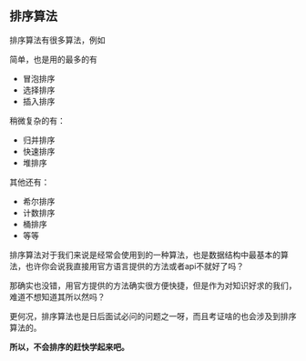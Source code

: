## 排序算法

排序算法有很多算法，例如

简单，也是用的最多的有
- 冒泡排序
- 选择排序
- 插入排序

稍微复杂的有：
- 归并排序
- 快速排序
- 堆排序

其他还有：
- 希尔排序
- 计数排序
- 桶排序
- 等等

排序算法对于我们来说是经常会使用到的一种算法，也是数据结构中最基本的算法，也许你会说我直接用官方语言提供的方法或者api不就好了吗？

那确实也没错，用官方提供的方法确实很方便快捷，但是作为对知识好求的我们，难道不想知道其所以然吗？

更何况，排序算法也是日后面试必问的问题之一呀，而且考证啥的也会涉及到排序算法的。

**所以，不会排序的赶快学起来吧。**
